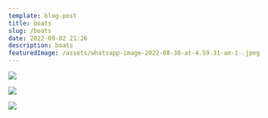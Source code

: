 ```yaml
---
template: blog-post
title: boats
slug: /boats
date: 2022-09-02 21:26
description: boats
featuredImage: /assets/whatsapp-image-2022-08-30-at-4.59.31-am-1-.jpeg
---
```

![](/assets/whatsapp-image-2022-08-30-at-4.59.32-am.jpeg)

![](/assets/whatsapp-image-2022-08-30-at-4.59.33-am.jpeg)

![](/assets/whatsapp-image-2022-08-30-at-4.59.32-am-1-.jpeg)